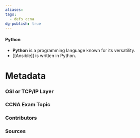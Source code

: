 ```yaml
---
aliases: 
tags:
  - defs_ccna
dg-publish: true
---
```

#### Python
- **Python** is a programming language known for its versatility.
- [[Ansible]] is written in Python.








# Metadata
### OSI or TCP/IP Layer

### CCNA Exam Topic

### Contributors

### Sources
